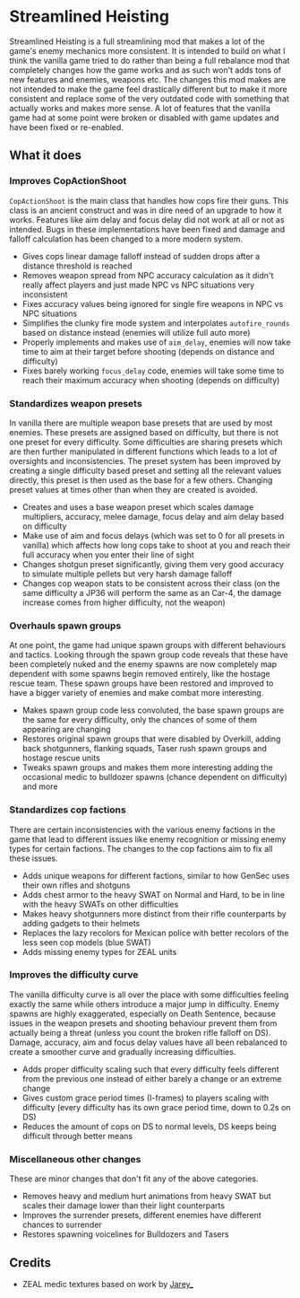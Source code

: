 # Streamlined Heisting

Streamlined Heisting is a full streamlining mod that makes a lot of the game's enemy mechanics more consistent. It is intended to build on what I think the vanilla game tried to do rather than being a full rebalance mod that completely changes how the game works and as such won't adds tons of new features and enemies, weapons etc.
The changes this mod makes are not intended to make the game feel drastically different but to make it more consistent and replace some of the very outdated code with something that actually works and makes more sense. A lot of features that the vanilla game had at some point were broken or disabled with game updates and have been fixed or re-enabled.

## What it does

### Improves CopActionShoot

``CopActionShoot`` is the main class that handles how cops fire their guns. This class is an ancient construct and was in dire need of an upgrade to how it works. Features like aim delay and focus delay did not work at all or not as intended. Bugs in these implementations have been fixed and damage and falloff calculation has been changed to a more modern system.

- Gives cops linear damage falloff instead of sudden drops after a distance threshold is reached
- Removes weapon spread from NPC accuracy calculation as it didn't really affect players and just made NPC vs NPC situations very inconsistent
- Fixes accuracy values being ignored for single fire weapons in NPC vs NPC situations
- Simplifies the clunky fire mode system and interpolates ``autofire_rounds`` based on distance instead (enemies will utilize full auto more)
- Properly implements and makes use of ``aim_delay``, enemies will now take time to aim at their target before shooting (depends on distance and difficulty)
- Fixes barely working ``focus_delay`` code, enemies will take some time to reach their maximum accuracy when shooting (depends on difficulty)

### Standardizes weapon presets

In vanilla there are multiple weapon base presets that are used by most enemies. These presets are assigned based on difficulty, but there is not one preset for every difficulty. Some difficulties are sharing presets which are then further manipulated in different functions which leads to a lot of oversights and inconsistencies.
The preset system has been improved by creating a single difficulty based preset and setting all the relevant values directly, this preset is then used as the base for a few others. Changing preset values at times other than when they are created is avoided.

- Creates and uses a base weapon preset which scales damage multipliers, accuracy, melee damage, focus delay and aim delay based on difficulty
- Make use of aim and focus delays (which was set to 0 for all presets in vanilla) which affects how long cops take to shoot at you and reach their full accuracy when you enter their line of sight
- Changes shotgun preset significantly, giving them very good accuracy to simulate multiple pellets but very harsh damage falloff
- Changes cop weapon stats to be consistent across their class (on the same difficulty a JP36 will perform the same as an Car-4, the damage increase comes from higher difficulty, not the weapon)

### Overhauls spawn groups

At one point, the game had unique spawn groups with different behaviours and tactics. Looking through the spawn group code reveals that these have been completely nuked and the enemy spawns are now completely map dependent with some spawns begin removed entirely, like the hostage rescue team. These spawn groups have been restored and improved to have a bigger variety of enemies and make combat more interesting.

- Makes spawn group code less convoluted, the base spawn groups are the same for every difficulty, only the chances of some of them appearing are changing
- Restores original spawn groups that were disabled by Overkill, adding back shotgunners, flanking squads, Taser rush spawn groups and hostage rescue units
- Tweaks spawn groups and makes them more interesting adding the occasional medic to bulldozer spawns (chance dependent on difficulty) and more

### Standardizes cop factions

There are certain inconsistencies with the various enemy factions in the game that lead to different issues like enemy recognition or missing enemy types for certain factions. The changes to the cop factions aim to fix all these issues.

- Adds unique weapons for different factions, similar to how GenSec uses their own rifles and shotguns
- Adds chest armor to the heavy SWAT on Normal and Hard, to be in line with the heavy SWATs on other difficulties
- Makes heavy shotgunners more distinct from their rifle counterparts by adding gadgets to their helmets
- Replaces the lazy recolors for Mexican police with better recolors of the less seen cop models (blue SWAT)
- Adds missing enemy types for ZEAL units

### Improves the difficulty curve

The vanilla difficulty curve is all over the place with some difficulties feeling exactly the same while others introduce a major jump in difficulty. Enemy spawns are highly exaggerated, especially on Death Sentence, because issues in the weapon presets and shooting behaviour prevent them from actually being a threat (unless you count the broken rifle falloff on DS). Damage, accuracy, aim and focus delay values have all been rebalanced to create a smoother curve and gradually increasing difficulties.

- Adds proper difficulty scaling such that every difficulty feels different from the previous one instead of either barely a change or an extreme change
- Gives custom grace period times (I-frames) to players scaling with difficulty (every difficulty has its own grace period time, down to 0.2s on DS)
- Reduces the amount of cops on DS to normal levels, DS keeps being difficult through better means

### Miscellaneous other changes

These are minor changes that don't fit any of the above categories.

- Removes heavy and medium hurt animations from heavy SWAT but scales their damage lower than their light counterparts
- Improves the surrender presets, different enemies have different chances to surrender
- Restores spawning voicelines for Bulldozers and Tasers

## Credits

- ZEAL medic textures based on work by [Jarey_](https://modworkshop.net/user/1664)